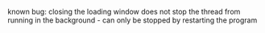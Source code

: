 known bug:
closing the loading window does not stop the thread from running in the background - can only be stopped by restarting the program